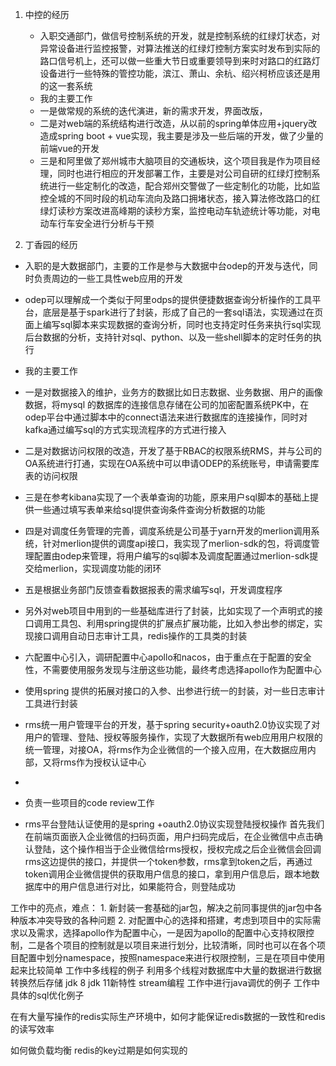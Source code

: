 1. 中控的经历
   * 入职交通部门，做信号控制系统的开发，就是控制系统的红绿灯状态，对异常设备进行监控报警，对算法推送的红绿灯控制方案实时发布到实际的路口信号机上，还可以做一些重大节日或重要领导到来时对路口的红路灯设备进行一些特殊的管控功能，滨江、萧山、余杭、绍兴柯桥应该还是用的这一套系统
   * 我的主要工作
   * 一是做常规的系统的迭代演进，新的需求开发，界面改版，
   * 二是对web端的系统结构进行改造，从以前的spring单体应用+jquery改造成spring boot + vue实现，我主要是涉及一些后端的开发，做了少量的前端vue的开发
   * 三是和阿里做了郑州城市大脑项目的交通板块，这个项目我是作为项目经理，同时也进行相应的开发部署工作，主要是对公司自研的红绿灯控制系统进行一些定制化的改造，配合郑州交警做了一些定制化的功能，比如监控全城的不同时段的机动车流向及路口拥堵状态，接入算法修改路口的红绿灯读秒方案改进高峰期的读秒方案，监控电动车轨迹统计等功能，对电动车行车安全进行分析与干预

2. 丁香园的经历
  * 入职的是大数据部门，主要的工作是参与大数据中台odep的开发与迭代，同时负责周边的一些工具性web应用的开发
  * odep可以理解成一个类似于阿里odps的提供便捷数据查询分析操作的工具平台，底层是基于spark进行了封装，形成了自己的一套sql语法，实现通过在页面上编写sql脚本来实现数据的查询分析，同时也支持定时任务来执行sql实现后台数据的分析，支持针对sql、python、以及一些shell脚本的定时任务的执行
  * 我的主要工作
  * 一是对数据接入的维护，业务方的数据比如日志数据、业务数据、用户的画像数据，将mysql 的数据库的连接信息存储在公司的加密配置系统PK中，在odep平台中通过脚本中的connect语法来进行数据库的连接操作，同时对kafka通过编写sql的方式实现流程序的方式进行接入
  * 二是对数据访问权限的改造，开发了基于RBAC的权限系统RMS，并与公司的OA系统进行打通，实现在OA系统中可以申请ODEP的系统账号，申请需要库表的访问权限
  * 三是在参考kibana实现了一个表单查询的功能，原来用户sql脚本的基础上提供一些通过填写表单来给sql提供查询条件查询分析数据的功能
  * 四是对调度任务管理的完善，调度系统是公司基于yarn开发的merlion调用系统，针对merlion提供的调度api接口，我实现了merlion-sdk的包，将调度管理配置由odep来管理，将用户编写的sql脚本及调度配置通过merlion-sdk提交给merlion，实现调度功能的闭环
  * 五是根据业务部门反馈查看数据报表的需求编写sql，开发调度程序
  * 另外对web项目中用到的一些基础库进行了封装，比如实现了一个声明式的接口调用工具包、利用spring提供的扩展点扩展功能，比如入参出参的绑定，实现接口调用自动日志审计工具，redis操作的工具类的封装
  * 六配置中心引入，调研配置中心apollo和nacos，由于重点在于配置的安全性，不需要使用服务发现与注册这些功能，最终考虑选择apollo作为配置中心
  * 使用spring 提供的拓展对接口的入参、出参进行统一的封装，对一些日志审计工具进行封装
  * rms统一用户管理平台的开发，基于spring security+oauth2.0协议实现了对用户的管理、登陆、授权等服务操作，实现了大数据所有web应用用户权限的统一管理，对接OA，将rms作为企业微信的一个接入应用，在大数据应用内部，又将rms作为授权认证中心
  * 
  * 负责一些项目的code review工作
  
  * rms平台登陆认证使用的是spring +oauth2.0协议实现登陆授权操作
  首先我们在前端页面嵌入企业微信的扫码页面，用户扫码完成后，在企业微信中点击确认登陆，这个操作相当于企业微信给rms授权，授权完成之后企业微信会回调rms这边提供的接口，并提供一个token参数，rms拿到token之后，再通过token调用企业微信提供的获取用户信息的接口，拿到用户信息后，跟本地数据库中的用户信息进行对比，如果能符合，则登陆成功

  工作中的亮点，难点： 1. 新封装一套基础的jar包，解决之前同事提供的jar包中各种版本冲突导致的各种问题 2. 对配置中心的选择和搭建，考虑到项目中的实际需求以及需求，选择apollo作为配置中心，一是因为apollo的配置中心支持权限控制，二是各个项目的控制就是以项目来进行划分，比较清晰，同时也可以在各个项目配置中划分namespace，按照namespace来进行权限控制，三是在项目中使用起来比较简单
  工作中多线程的例子  利用多个线程对数据库中大量的数据进行数据转换然后存储
  jdk 8 jdk 11新特性
  stream编程
  工作中进行java调优的例子
  工作中具体的sql优化例子

  在有大量写操作的redis实际生产环境中，如何才能保证redis数据的一致性和redis的读写效率


如何做负载均衡
redis的key过期是如何实现的







